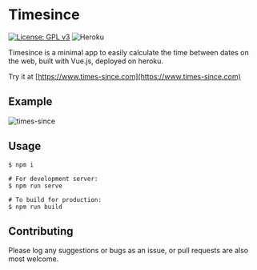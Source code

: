 # Timesince
[![License: GPL v3](https://img.shields.io/badge/License-GPLv3-blue.svg)](https://www.gnu.org/licenses/gpl-3.0)
![Heroku](https://pyheroku-badge.herokuapp.com/?app=times-since&path=/&style=flat)
 
Timesince is a minimal app to easily calculate the time between dates on the web, built with Vue.js, deployed on heroku.

Try it at [https://www.times-since.com](https://www.times-since.com)
## Example
![times-since](https://user-images.githubusercontent.com/21019692/140445772-058e11df-a90b-4d39-b55c-cbb80f2e4d57.gif)

## Usage
```
$ npm i

# For development server:
$ npm run serve

# To build for production:
$ npm run build
```
## Contributing
Please log any suggestions or bugs as an issue, or pull requests are also most welcome.
